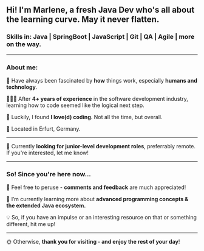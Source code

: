 ## Hi! I'm Marlene, a fresh Java Dev who's all about the learning curve. May it never flatten.
### Skills in: Java | SpringBoot | JavaScript | Git | QA | Agile | more on the way.
----------------

### About me:

🧠 Have always been fascinated by **how** things work, especially **humans and technology**.

👩🏼‍💻 After **4+ years of experience** in the software development industry, learning how to code seemed like the logical next step.

🦆 Luckily, I found **I love(d) coding**. Not all the time, but overall.

📍 Located in Erfurt, Germany.


----------------

🔎 Currently **looking for junior-level development roles**, preferrably remote. If you're interested, let me know!

----------------

### So! Since you're here now...

🔭 Feel free to peruse - **comments and feedback** are much appreciated!

🌱 I’m currently learning more about **advanced programming concepts & the extended Java ecosystem.**

💡 So, if you have an impulse or an interesting resource on that or something different, hit me up!


___________________

🌞 Otherwise, **thank you for visiting - and enjoy the rest of your day**!

